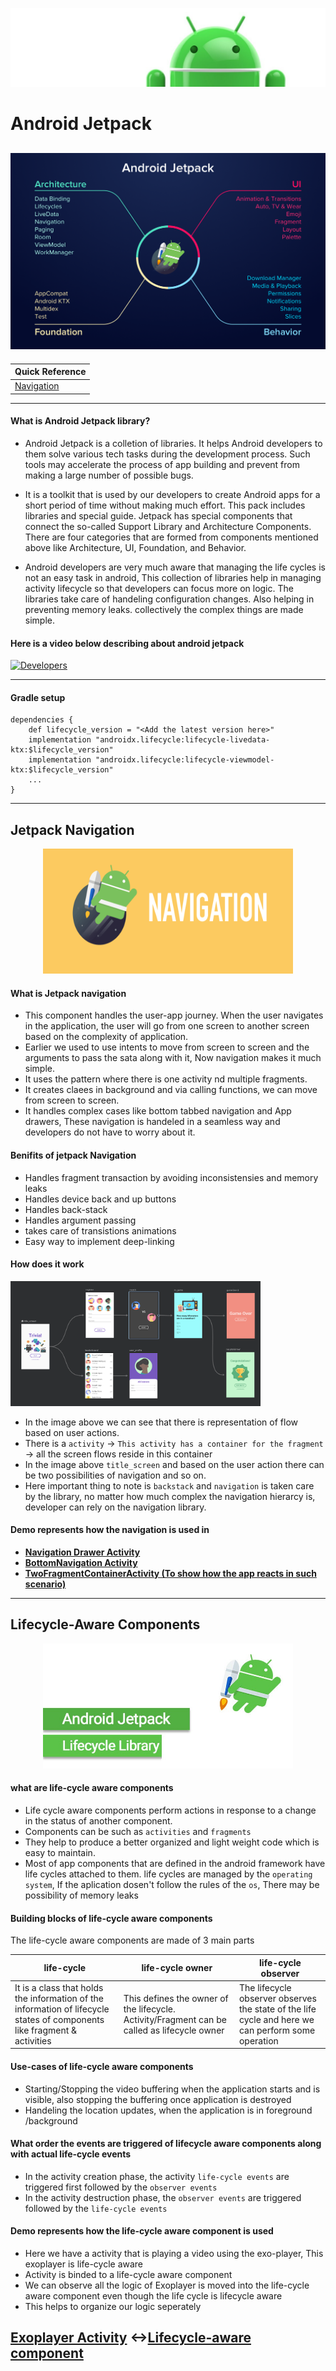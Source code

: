 ![Banner](images/Logo-new.png)

# Android Jetpack

![Jetpack Navigation Components](images/android-jetpack.png)
---


| Quick Reference |
| --- |
| [Navigation](https://github.com/devrath/DroidAndroidJetpack/blob/master/README.md#jetpack-navigation "Navigation") |


---


#### What is Android Jetpack library?

* Android Jetpack is a colletion of libraries. It helps Android developers to them solve various tech tasks during the development process. Such tools may accelerate the process of app building and prevent from making a large number of possible bugs. 

* It is a toolkit that is used by our developers to create Android apps for a short period of time without making much effort. This pack includes libraries and special guide. Jetpack has special components that connect the so-called Support Library and Architecture Components. There are four categories that are formed from components mentioned above like Architecture, UI, Foundation, and Behavior.

* Android developers are very much aware that managing the life cycles is not an easy task in android, This collection of libraries help in managing activity lifecycle so that developers can focus more on logic. The libraries take care of handeling configuration changes. Also helping in preventing memory leaks. collectively the complex things are made simple. 

#### Here is a video below describing about android jetpack

<p align="left">
<a href="https://www.youtube.com/watch?v=r8U5Rtcr5UU"><img width="380" height="220" src="http://i3.ytimg.com/vi/r8U5Rtcr5UU/maxresdefault.jpg" 
alt="Developers" /></a>
</p>

---

#### Gradle setup

``` android
dependencies {
    def lifecycle_version = "<Add the latest version here>"
    implementation "androidx.lifecycle:lifecycle-livedata-ktx:$lifecycle_version"
    implementation "androidx.lifecycle:lifecycle-viewmodel-ktx:$lifecycle_version"
    ...
}
```

---
<h2>Jetpack Navigation</h2>

<p align="center">
  <img width="400" height="200" src="https://github.com/devrath/DroidAndroidJetpack/blob/master/images/jetpacknavigation.png">
</p>


#### What is Jetpack navigation
* This component handles the user-app journey. When the user navigates in the application, the user will go from one screen to another screen based on the complexity of application. 
* Earlier we used to use intents to move from screen to screen and the arguments to pass the sata along with it, Now navigation makes it much simple.
* It uses the pattern where there is one activity nd multiple fragments.
* It creates claees in background and via calling functions, we can move from screen to screen.
* It handles complex cases like bottom tabbed navigation and App drawers, These navigation is handeled in a seamless way and developers do not have to worry about it.

#### Benifits of jetpack Navigation
* Handles fragment transaction by avoiding inconsistensies and memory leaks
* Handles device back and up buttons
* Handles back-stack
* Handles argument passing
* takes care of transistions animations
* Easy way to implement deep-linking

#### How does it work 

<p align="left">
  <img width="400" height="200" src="https://github.com/devrath/DroidAndroidJetpack/blob/master/images/navigationgraph.png">
</p>

* In the image above we can see that there is representation of flow based on user actions.
* There is a `activity` -> `This activity has a container for the fragment` -> all the screen flows reside in this container
* In the image above `title_screen` and based on the user action there can be two possibilities of navigation and so on.
* Here important thing to note is `backstack` and `navigation` is taken care by the library, no matter how much complex the navigation hierarcy is, developer can rely on the navigation library.

#### Demo represents how the navigation is used in
 * **[Navigation Drawer Activity](app/src/main/java/com/demo/code/navigation/activities/NavigationDrawerActivity.kt)**
 * **[BottomNavigation Activity](app/src/main/java/com/demo/code/navigation/activities/BottomNavigationActivity.kt)**
 * **[TwoFragmentContainerActivity (To show how the app reacts in such scenario)](app/src/main/java/com/demo/code/navigation/activities/TwoFragmentContainerActivity.kt)**

---
<h2>Lifecycle-Aware Components</h2>

<p align="center">
  <img width="400" height="200" src="https://github.com/devrath/DroidAndroidJetpack/blob/master/images/android_jetpack_lifecycle.jpeg">
</p>

#### what are life-cycle aware components
* Life cycle aware components perform actions in response to a change in the status of another component.
* Components can be such as `activities` and `fragments`
* They help to produce a better organized and light weight code which is easy to maintain.
* Most of app components that are defined in the android framework have life cycles attached to them. life cycles are managed by the `operating system`, If the aplication dosen't follow the rules of the `os`, There may be possibility of memory leaks

#### Building blocks of life-cycle aware components

The life-cycle aware components are made of 3 main parts 

| life-cycle | life-cycle owner | life-cycle observer |
| --- | --- | --- |
| It is a class that holds the information of the information of lifecycle states of components like fragment & activities | This defines the owner of the lifecycle. Activity/Fragment can be called as lifecycle owner | The lifecycle observer observes the state of the life cycle and here we can perform some operation |

#### Use-cases of life-cycle aware components
* Starting/Stopping the video buffering when the application starts and is visible, also stopping the buffering once application is destroyed
* Handeling the location updates, when the application is in foreground /background

#### What order the events are triggered of lifecycle aware components along with actual life-cycle events
* In the activity creation phase, the activity `life-cycle events` are triggered first followed by the `observer events`
* In the activity destruction phase, the `observer events` are triggered followed by the `life-cycle events`

#### Demo represents how the life-cycle aware component is used
* Here we have a activity that is playing a video using the exo-player, This exoplayer is life-cycle aware 
* Activity is binded to a life-cycle aware component
* We can observe all the logic of Exoplayer is moved into the life-cycle aware component even though the life cycle is lifecycle aware 
* This helps to organize our logic seperately 

**[Exoplayer Activity](app/src/main/java/com/demo/code/lifecycle/activities/ExoplayerActivity.kt)**
  <->**[Lifecycle-aware component](app/src/main/java/com/demo/code/lifecycle/util/ExoplayerActivityObserver.kt)**
  ---
